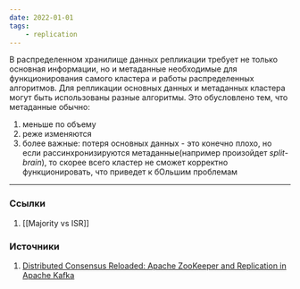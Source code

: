 ```yaml
---
date: 2022-01-01
tags:
    - replication
---
```


В распределенном хранилище данных репликации требует не только основная информации, но и метаданные необходимые для функционирования самого кластера и работы распределенных алгоритмов. Для репликации основных данных и метаданных кластера могут быть использованы разные алгоритмы. Это обусловлено тем, что метаданные обычно:
1. меньше по объему
1. реже изменяются
1. более важные: потеря основных данных - это конечно плохо, но если рассинхронизируются метаданные(например произойдет *split-brain*), то скорее всего кластер не сможет корректно функционировать, что приведет к бОльшим проблемам

---

### Ссылки
1. [[Majority vs ISR]]

### Источники
1. [Distributed Consensus Reloaded: Apache ZooKeeper and Replication in Apache Kafka](https://www.confluent.io/blog/distributed-consensus-reloaded-apache-zookeeper-and-replication-in-kafka)
